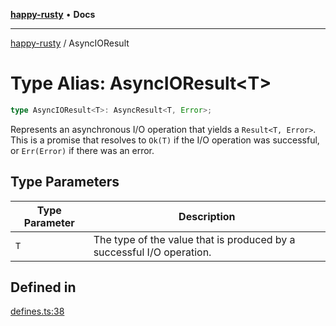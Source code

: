 [**happy-rusty**](../README.md) • **Docs**

***

[happy-rusty](../README.md) / AsyncIOResult

# Type Alias: AsyncIOResult\<T\>

```ts
type AsyncIOResult<T>: AsyncResult<T, Error>;
```

Represents an asynchronous I/O operation that yields a `Result<T, Error>`.
This is a promise that resolves to `Ok(T)` if the I/O operation was successful, or `Err(Error)` if there was an error.

## Type Parameters

| Type Parameter | Description |
| ------ | ------ |
| `T` | The type of the value that is produced by a successful I/O operation. |

## Defined in

[defines.ts:38](https://github.com/JiangJie/happy-rusty/blob/d91a6123f053d528d1e11023507d8f0c72720848/src/enum/defines.ts#L38)
